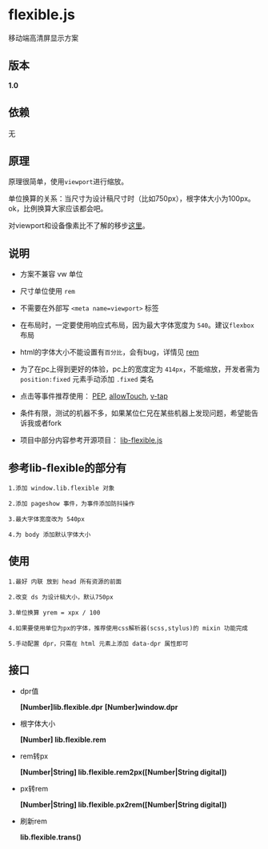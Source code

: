 # flexible.js
 移动端高清屏显示方案

## 版本
 **1.0**

## 依赖
 无

## 原理
 原理很简单，使用`viewport`进行缩放。

 单位换算的关系：当尺寸为设计稿尺寸时（比如750px），根字体大小为100px。ok，比例换算大家应该都会吧。

 对viewport和设备像素比不了解的移步[这里](http://www.cnblogs.com/2050/p/3877280.html)。

## 说明
* 方案不兼容 vw 单位

* 尺寸单位使用 `rem`

* 不需要在外部写 `<meta name=viewport>` 标签

* 在布局时，一定要使用响应式布局，因为最大字体宽度为 `540`。建议`flexbox`布局

* html的字体大小不能设置有`百分比`，会有bug，详情见 [rem](http://caniuse.com/#search=rem)

* 为了在pc上得到更好的体验，pc上的宽度定为 `414px`，不能缩放，开发者需为 `position:fixed` 元素手动添加 `.fixed` 类名

* 点击等事件推荐使用：
	[PEP](https://code.jquery.com/pep/0.4.2/pep.js),
	[allowTouch](http://alloyteam.github.io/),
	[v-tap](https://github.com/MeCKodo/vue-tap)

* 条件有限，测试的机器不多，如果某位仁兄在某些机器上发现问题，希望能告诉我或者fork

* 项目中部分内容参考开源项目：
 	[lib-flexible.js](https://github.com/amfe/lib-flexible)

## 参考lib-flexible的部分有
	1.添加 window.lib.flexible 对象

	2.添加 pageshow 事件，为事件添加防抖操作
	
	3.最大字体宽度改为 540px

	4.为 body 添加默认字体大小

 ## 使用
	1.最好 内联 放到 head 所有资源的前面

	2.改变 ds 为设计稿大小，默认750px

	3.单位换算 yrem = xpx / 100

	4.如果要使用单位为px的字体，推荐使用css解析器(scss,stylus)的 mixin 功能完成

	5.手动配置 dpr，只需在 html 元素上添加 data-dpr 属性即可

## 接口

  * dpr值

	**[Number]lib.flexible.dpr**
	**[Number]window.dpr**

 * 根字体大小

	**[Number] lib.flexible.rem**

 * rem转px

	**[Number|String] lib.flexible.rem2px([Number|String digital])**

 * px转rem

	**[Number|String] lib.flexible.px2rem([Number|String digital])**

 * 刷新rem

	**lib.flexible.trans()**
